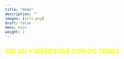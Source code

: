 ```yaml
---
title: "Home"
description: ""
images: [oils.png]
draft: false
menu: main
weight: 1
---
```

  ## <span style="color:yellow"> *SALUD Y BIENESTAR CON DO TERRA*</span>